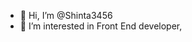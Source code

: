- 👋 Hi, I’m @Shinta3456
- 👀 I’m interested in Front End developer, 

<!---
Shinta3456/Shinta3456 is a ✨ special ✨ repository because its `README.md` (this file) appears on your GitHub profile.
You can click the Preview link to take a look at your changes.
--->
